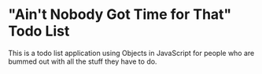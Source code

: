 "Ain't Nobody Got Time for That" Todo List
==========================================

This is a todo list application using Objects in JavaScript for people who are bummed out with all the stuff they have to do.
